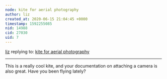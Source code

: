 ```yaml
---
node: kite for aerial photography
author: liz
created_at: 2020-06-15 21:04:45 +0000
timestamp: 1592255085
nid: 14988
cid: 27030
uid: 7
---
```




[liz](../profile/liz) replying to: [kite for aerial photography](../notes/Juanjo/10-01-2017/kite-for-aerial-photography)

----
This is a really cool kite, and your documentation on attaching a camera is also great. Have you been flying lately? 